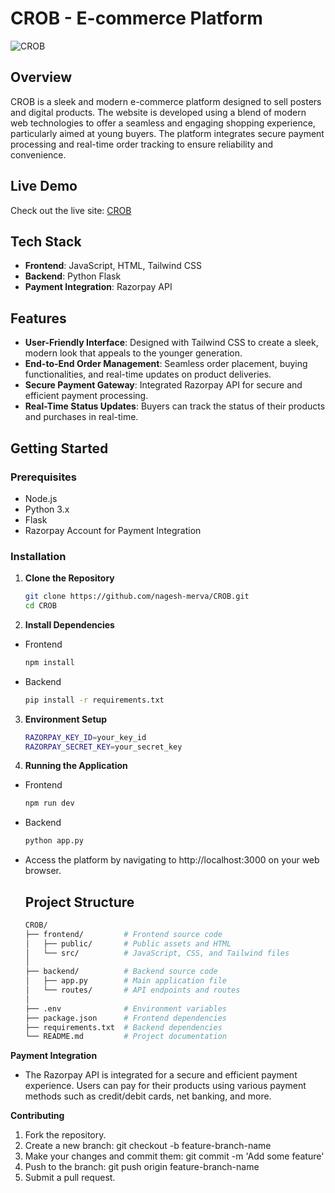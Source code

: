 # CROB - E-commerce Platform

![CROB](https://www.crob.shop/assets/logo.png) <!-- Replace with the actual logo URL if available -->

## Overview

CROB is a sleek and modern e-commerce platform designed to sell posters and digital products. The website is developed using a blend of modern web technologies to offer a seamless and engaging shopping experience, particularly aimed at young buyers. The platform integrates secure payment processing and real-time order tracking to ensure reliability and convenience.

## Live Demo

Check out the live site: [CROB](https://www.crob.shop)

## Tech Stack

- **Frontend**: JavaScript, HTML, Tailwind CSS
- **Backend**: Python Flask
- **Payment Integration**: Razorpay API

## Features

- **User-Friendly Interface**: Designed with Tailwind CSS to create a sleek, modern look that appeals to the younger generation.
- **End-to-End Order Management**: Seamless order placement, buying functionalities, and real-time updates on product deliveries.
- **Secure Payment Gateway**: Integrated Razorpay API for secure and efficient payment processing.
- **Real-Time Status Updates**: Buyers can track the status of their products and purchases in real-time.

## Getting Started

### Prerequisites

- Node.js
- Python 3.x
- Flask
- Razorpay Account for Payment Integration

### Installation

1. **Clone the Repository**
   ```bash
   git clone https://github.com/nagesh-merva/CROB.git
   cd CROB

2. **Install Dependencies**
- Frontend
     ```bash
     npm install
- Backend
    ```bash
    pip install -r requirements.txt

3. **Environment Setup**
     ```bash
     RAZORPAY_KEY_ID=your_key_id
     RAZORPAY_SECRET_KEY=your_secret_key
4. **Running the Application**
- Frontend
     ```bash
     npm run dev
- Backend
    ```bash
    python app.py
- Access the platform by navigating to http://localhost:3000 on your web browser.

  ## Project Structure
    ```bash
    CROB/
    ├── frontend/         # Frontend source code
    │   ├── public/       # Public assets and HTML
    │   └── src/          # JavaScript, CSS, and Tailwind files
    │
    ├── backend/          # Backend source code
    │   ├── app.py        # Main application file
    │   └── routes/       # API endpoints and routes
    │
    ├── .env              # Environment variables
    ├── package.json      # Frontend dependencies
    ├── requirements.txt  # Backend dependencies
    └── README.md         # Project documentation

**Payment Integration**
- The Razorpay API is integrated for a secure and efficient payment experience. Users can pay for their products using various payment methods such as credit/debit cards, net banking, and more.

**Contributing**
1. Fork the repository.
2. Create a new branch: git checkout -b feature-branch-name
3. Make your changes and commit them: git commit -m 'Add some feature'
4. Push to the branch: git push origin feature-branch-name
5. Submit a pull request.
